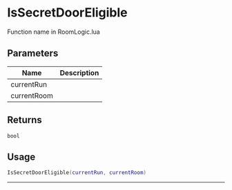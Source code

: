 # IsSecretDoorEligible

Function name in RoomLogic.lua

## Parameters

| Name        | Description |
| ----------- | ----------- |
| currentRun  |             |
| currentRoom |             |

## Returns

`bool`

## Usage

```lua
IsSecretDoorEligible(currentRun, currentRoom)
```

---
